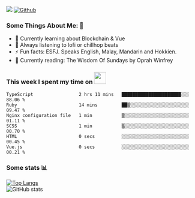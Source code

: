 ![](https://visitor-badge.laobi.icu/badge?page_id=seanho96.seanho96)
[![Github](https://img.shields.io/github/followers/seanho96?label=Follow&style=social)](https://github.com/seanho96)

### Some Things About Me: 👋
- 🌱 Currently learning about Blockchain & Vue
- :musical_note: Always listening to lofi or chillhop beats
- :zap: Fun facts: ESFJ. Speaks English, Malay, Mandarin and Hokkien.
- :book: Currently reading: The Wisdom Of Sundays by Oprah Winfrey

### This week I spent my time on <img src="https://media.giphy.com/media/SvQzkTQb3ZwKcj1QTO/giphy.gif" width="32">

<!--START_SECTION:waka-->

```text
TypeScript                 2 hrs 11 mins   ██████████████████████░░░   88.06 %
Ruby                       14 mins         ██▒░░░░░░░░░░░░░░░░░░░░░░   09.47 %
Nginx configuration file   1 min           ▒░░░░░░░░░░░░░░░░░░░░░░░░   01.11 %
SCSS                       1 min           ▒░░░░░░░░░░░░░░░░░░░░░░░░   00.70 %
HTML                       0 secs          ░░░░░░░░░░░░░░░░░░░░░░░░░   00.45 %
Vue.js                     0 secs          ░░░░░░░░░░░░░░░░░░░░░░░░░   00.21 %
```

<!--END_SECTION:waka-->

### Some stats 📊

[![Top Langs](https://github-readme-stats.vercel.app/api/top-langs/?username=seanho96&layout=compact&theme=graywhite)](https://github.com/anuraghazra/github-readme-stats)
<br/>
![GitHub stats](https://github-readme-stats.vercel.app/api?username=seanho96&show_icons=true&theme=graywhite)

